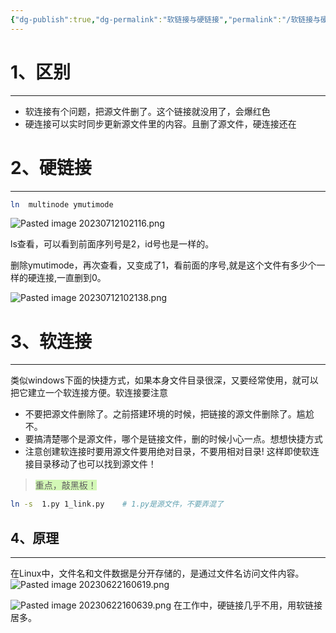 ```yaml
---
{"dg-publish":true,"dg-permalink":"软链接与硬链接","permalink":"/软链接与硬链接/","noteIcon":"","created":"2018-11-19","updated":""}
---
```



# 1、区别
---
- 软连接有个问题，把源文件删了。这个链接就没用了，会爆红色
- 硬连接可以实时同步更新源文件里的内容。且删了源文件，硬连接还在

# 2、硬链接
---
```bash
ln  multinode ymutimode
```

![Pasted image 20230712102116.png](/img/user/Pasted%20image%2020230712102116.png)

ls查看，可以看到前面序列号是2，id号也是一样的。

删除ymutimode，再次查看，又变成了1，看前面的序号,就是这个文件有多少个一样的硬连接,一直删到0。

![Pasted image 20230712102138.png](/img/user/Pasted%20image%2020230712102138.png)

# 3、软连接
---
类似windows下面的快捷方式，如果本身文件目录很深，又要经常使用，就可以把它建立一个软连接方便。软连接要注意
- 不要把源文件删除了。之前搭建环境的时候，把链接的源文件删除了。尴尬不。
- 要搞清楚哪个是源文件，哪个是链接文件，删的时候小心一点。想想快捷方式
- 注意创建软连接时要用源文件要用绝对目录，不要用相对目录! 这样即使软连接目录移动了也可以找到源文件！
> <span style="background:#d3f8b6">重点，敲黑板！</span>
```bash
ln -s  1.py 1_link.py    # 1.py是源文件，不要弄混了
```

## 4、原理
---
在Linux中，文件名和文件数据是分开存储的，是通过文件名访问文件内容。
![Pasted image 20230622160619.png](/img/user/Z.image/Linux/Pasted%20image%2020230622160619.png)


![Pasted image 20230622160639.png](/img/user/Z.image/Linux/Pasted%20image%2020230622160639.png)
在工作中，硬链接几乎不用，用软链接居多。